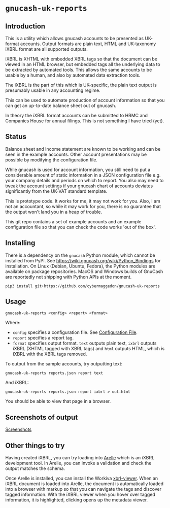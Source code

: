 
# `gnucash-uk-reports`

## Introduction

This is a utility which allows gnucash accounts to be presented as UK-format
accounts.  Output formats are plain text, HTML and UK-taxonomy iXBRL format
are all supported outputs.  

iXBRL is XHTML with embedded XBRL tags so that the document can be viewed in
an HTML browser, but embedded tags all the underlying data to be extracted
by automated tools.  This allows the same accounts to be usable by a human, and
also by automated data extraction tools.

The iXBRL is the part of this which is UK-specific, the plain text
output is presumably usable in any accounting regime.

This can be used to automate production of account information so that you
can get an up-to-date balance sheet out of gnucash.  

In theory the iXBRL format accounts can be submitted to HRMC and
Companies House for annual filings.  This is not something I have
tried (yet).


## Status

Balance sheet and Income statement are known to be working and can be
seen in the example accounts.  Other account presentations may be possible
by modifying the configuration file.

While gnucash is used for account information, you still need to put a
considerable amount of static information in a JSON configuration file
e.g. your company details and periods on which to report.  You also
may need to tweak the account settings if your gnucash chart of
accounts deviates significantly from the UK-VAT standard template.

This is prototype code.  It works for me, it may not work for you.  Also,
I am not an accountant, so while it may work for you, there is no guarantee
that the output won't land you in a heap of trouble.

This git repo contains a set of example accounts and an example configuration
file so that you can check the code works 'out of the box'.

## Installing

There is a dependency on the `gnucash` Python module, which cannot be installed
from PyPI.  See <https://wiki.gnucash.org/wiki/Python_Bindings> for
installation.  On Linux (Debian, Ubuntu, Fedora), the Python modules are
available on package repositories.  MacOS and Windows builds of GnuCash are
reportedly not shipping with Python APIs at the moment.

```
pip3 install git+https://github.com/cybermaggedon/gnucash-uk-reports
```

## Usage

```
gnucash-uk-reports <config> <report> <format>
```

Where:
- `config` specifies a configuration file.  See
  [Configuration File](docs/config.md).
- `report` specifies a report tag.
- `format` specifies output format.  `text` outputs plain text, `ixbrl`
  outputs iXBRL (XHTML tagged with XBRL tags) and `html` outputs HTML, which
  is iXBRL with the XBRL tags removed.

To output from the sample accounts, try outputting text:

```
gnucash-uk-reports reports.json report text
```

And iXBRL:

```
gnucash-uk-reports reports.json report ixbrl > out.html
```

You should be able to view that page in a browser.

## Screenshots of output

[Screenshots](docs/screenshots.md)

## Other things to try

Having created iXBRL, you can try loading into
[Arelle](https://arelle.org/arelle/) which is an iXBRL development tool.
In Arelle, you can invoke a validation and check the output matches the
schema.

Once Arelle is installed, you can install the Workiva
[xbrl-viewer](https://github.com/Workiva/ixbrl-viewer).  When an iXBRL
document is loaded into Arelle, the document is automatically loaded into
a browser with markup so that you can navigate the tags and discover tagged
information.  With the iXBRL viewer when you hover over tagged information,
it is highlighted, clicking opens up the metadata viewer.

